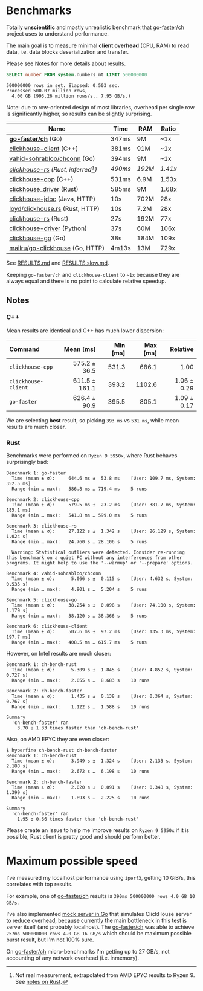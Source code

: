 # Benchmarks

Totally **unscientific** and mostly unrealistic benchmark that
[go-faster/ch][faster] project uses to understand performance.

The main goal is to measure minimal **client overhead** (CPU, RAM) to read data,
i.e. data blocks deserialization and transfer.

Please see [Notes](#Notes) for more details about results.

```sql
SELECT number FROM system.numbers_mt LIMIT 500000000
```
```
500000000 rows in set. Elapsed: 0.503 sec.
Processed 500.07 million rows,
  4.00 GB (993.26 million rows/s., 7.95 GB/s.)
```

Note: due to row-oriented design of most libraries, overhead per single row
is significantly higher, so results can be slightly surprising.

| Name                                       | Time    | RAM    | Ratio   |
|--------------------------------------------|---------|--------|---------|
| **[go-faster/ch][faster]** (Go)            | 347ms   | 9M     | ~1x     |
| [clickhouse-client][client] (C++)          | 381ms   | 91M    | ~1x     |
| [vahid-sohrabloo/chconn][vahid] (Go)       | 394ms   | 9M     | ~1x     |
| *[clickhouse-rs][rs] (Rust, inferred[^1])* | *490ms* | *192M* | *1.41x* |
| [clickhouse-cpp][cpp] (C++)                | 531ms   | 6.9M   | 1.53x   |
| [clickhouse_driver][rs-driver] (Rust)      | 585ms   | 9M     | 1.68x   |
| [clickhouse-jdbc][jdbc] (Java, HTTP)       | 10s     | 702M   | 28x     |
| [loyd/clickhouse.rs][rs-http] (Rust, HTTP) | 10s     | 7.2M   | 28x     |
| [clickhouse-rs][rs] (Rust)                 | 27s     | 192M   | 77x     |
| [clickhouse-driver][py] (Python)           | 37s     | 60M    | 106x    |
| [clickhouse-go][go] (Go)                   | 38s     | 184M   | 109x    |
| [mailru/go-clickhouse][mail] (Go, HTTP)    | 4m13s   | 13M    | 729x    |

[client]:  https://clickhouse.com/docs/en/interfaces/cli/ "Native command-line client (Official)"
[faster]:  https://github.com/go-faster/ch "go-faster/ch"
[rs]:      https://github.com/suharev7/clickhouse-rs "suharev7/clickhouse-rs"
[rs-driver]: https://github.com/datafuse-extras/clickhouse_driver "datafuse-extras/clickhouse_driver"
[cpp]:     https://github.com/ClickHouse/clickhouse-cpp "C++ client library for ClickHouse (Official)"
[vahid]:   https://github.com/vahid-sohrabloo/chconn "Low-level ClickHouse database driver for Golang"
[jdbc]:    https://github.com/ClickHouse/clickhouse-jdbc "DBC driver for ClickHouse (Official)"
[rs-http]: https://github.com/loyd/clickhouse.rs "A typed client for ClickHouse (HTTP)"
[py]:      https://github.com/mymarilyn/clickhouse-driver
[go]:      https://github.com/ClickHouse/clickhouse-go "Golang driver for ClickHouse (Official)"
[mail]:    https://github.com/mailru/go-clickhouse "Golang SQL database driver (HTTP, TSV format)"

[^1]: Not real measurement, extrapolated from AMD EPYC results to Ryzen 9. See [notes on Rust](#rust).

See [RESULTS.md](./RESULTS.md) and [RESULTS.slow.md](./RESULTS.slow.md).

Keeping `go-faster/ch` and `clickhouse-client` to `~1x` because they are always equal and there is no point to calculate
relative speedup.

## Notes

### C++
Mean results are identical and C++ has much lower dispersion:

| Command             |     Mean [ms] | Min [ms] | Max [ms] |    Relative |
|:--------------------|--------------:|---------:|---------:|------------:|
| `clickhouse-cpp`    |  575.2 ± 36.5 |    531.3 |    686.1 |        1.00 |
| `clickhouse-client` | 611.5 ± 161.1 |    393.2 |   1102.6 | 1.06 ± 0.29 |
| `go-faster`         |  626.4 ± 90.9 |    395.5 |    805.1 | 1.09 ± 0.17 |


We are selecting **best** result, so picking `393 ms` vs `531 ms`, while mean results
are much closer.

### Rust

Benchmarks were performed on `Ryzen 9 5950x`, where Rust behaves surprisingly bad:
```console
Benchmark 1: go-faster
  Time (mean ± σ):     644.6 ms ±  53.8 ms    [User: 109.7 ms, System: 352.5 ms]
  Range (min … max):   586.8 ms … 719.4 ms    5 runs

Benchmark 2: clickhouse-cpp
  Time (mean ± σ):     579.5 ms ±  23.2 ms    [User: 381.7 ms, System: 185.1 ms]
  Range (min … max):   541.8 ms … 599.0 ms    5 runs

Benchmark 3: clickhouse-rs
  Time (mean ± σ):     27.122 s ±  1.342 s    [User: 26.129 s, System: 1.024 s]
  Range (min … max):   24.760 s … 28.106 s    5 runs

  Warning: Statistical outliers were detected. Consider re-running this benchmark on a quiet PC without any interferences from other programs. It might help to use the '--warmup' or '--prepare' options.

Benchmark 4: vahid-sohrabloo/chconn
  Time (mean ± σ):      5.066 s ±  0.115 s    [User: 4.632 s, System: 0.535 s]
  Range (min … max):    4.901 s …  5.204 s    5 runs

Benchmark 5: clickhouse-go
  Time (mean ± σ):     38.254 s ±  0.098 s    [User: 74.100 s, System: 1.179 s]
  Range (min … max):   38.120 s … 38.366 s    5 runs

Benchmark 6: clickhouse-client
  Time (mean ± σ):     507.6 ms ±  97.2 ms    [User: 135.3 ms, System: 197.7 ms]
  Range (min … max):   408.5 ms … 615.7 ms    5 runs
```

However, on Intel results are much closer:
```console
Benchmark 1: ch-bench-rust
  Time (mean ± σ):      5.309 s ±  1.845 s    [User: 4.852 s, System: 0.727 s]
  Range (min … max):    2.055 s …  8.683 s    10 runs

Benchmark 2: ch-bench-faster
  Time (mean ± σ):      1.435 s ±  0.138 s    [User: 0.364 s, System: 0.767 s]
  Range (min … max):    1.122 s …  1.588 s    10 runs

Summary
  'ch-bench-faster' ran
    3.70 ± 1.33 times faster than 'ch-bench-rust'
```

Also, on AMD EPYC they are even closer:
```console
$ hyperfine ch-bench-rust ch-bench-faster
Benchmark 1: ch-bench-rust
  Time (mean ± σ):      3.949 s ±  1.324 s    [User: 2.133 s, System: 2.188 s]
  Range (min … max):    2.672 s …  6.198 s    10 runs

Benchmark 2: ch-bench-faster
  Time (mean ± σ):      2.020 s ±  0.091 s    [User: 0.348 s, System: 1.399 s]
  Range (min … max):    1.893 s …  2.225 s    10 runs

Summary
  'ch-bench-faster' ran
    1.95 ± 0.66 times faster than 'ch-bench-rust'
```

Please create an issue to help me improve results on `Ryzen 9 5950x` if it is possible,
Rust client is pretty good and should perform better.

# Maximum possible speed

I've measured my localhost performance using `iperf3`, getting 10 GiB/s,
this correlates with top results.

For example, one of [go-faster/ch][faster] results is `390ms 500000000 rows 4.0 GB 10 GB/s`.

I've also implemented [mock server in Go](https://github.com/go-faster/ch/blob/main/internal/cmd/ch-bench-server/main.go) that simulates ClickHouse server to reduce
overhead, because currently the main bottleneck in this test is server itself (and probably localhost).
The [go-faster/ch][faster]  was able
to achieve `257ms 500000000 rows 4.0 GB 16 GB/s` which should be maximum
possible burst result, but I'm not 100% sure.

On [go-faster/ch][faster] micro-benchmarks I'm getting up to 27 GB/s, not accounting of any
network overhead (i.e. inmemory).
